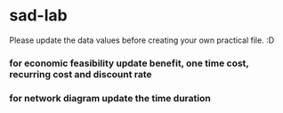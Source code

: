 # sad-lab
Please update the data values before creating your own practical file. :D
### for economic feasibility update benefit, one time cost, recurring cost and discount rate
### for network diagram update the time duration
